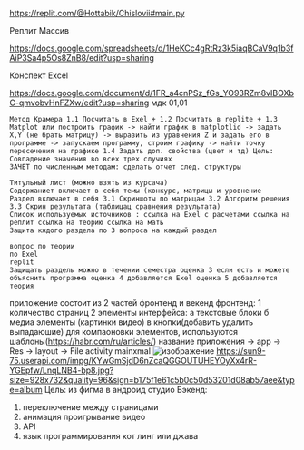 https://replit.com/@Hottabik/Chislovii#main.py

Реплит Массив

https://docs.google.com/spreadsheets/d/1HeKCc4gRtRz3k5iaqBCaV9q1b3fAiP3Sa4p5Os8ZnB8/edit?usp=sharing

Конспект Excel

https://docs.google.com/document/d/1FR_a4cnPSz_fGs_YO93RZm8vIBOXbC-qmvobvHnFZXw/edit?usp=sharing
мдк 01,01

    Метод Крамера 1.1 Посчитать в Exel + 1.2 Посчитать в replite + 1.3 Matplot или построить график -> найти график в matplotlid -> задать X,Y (не брать матрицу) -> выразить из уравнения Z и задать его в программе -> запускаем программу, строим графику -> найти точку пересечения на графике 1.4 Задать доп. свойства (цвет и тд) Цель: Совпадение значения во всех трех случиях
    ЗАЧЕТ по численным методам: сделать отчет след. структуры

    Титульный лист (можно взять из курсача)
    Содержаниет включает в себя темы (конкурс, матрицы и уровнение
    Раздел включает в себя 3.1 Скриншоты по матрицам 3.2 Алгоритм решения 3.3 Скрин результата (таблицац сравнения результата)
    Список используемых источников : ссылка на Exel с расчетами ссылка на реплит ссылка на теорию ссылка на мать
    Защита кждого раздела по 3 вопроса на каждый раздел

    вопрос по теории
    по Exel
    replit
    Защищать разделы можно в течении семестра оценка 3 если есть и можете объяснить программа оценка 4 добавляется Exel оценка 5 добавляется теория

приложение состоит из 2 частей фронтенд и векенд
фронтенд: 
1 количество страниц
2 элементы интерфейса:
а текстовые блоки 
б медиа элементы (картинки видео)
в кнопки(добавить удалить выпадаюшие)
для компаоновки элементов, используются шаблоны(https://habr.com/ru/articles/)
название приложения -> app -> Res -> layout -> File activity mainxmal
![изображение](https://github.com/Hottabik/5Semestr/assets/113089655/e0ceb1ba-1206-4738-8c8a-af84cb02cdc5)
https://sun9-75.userapi.com/impg/KYwGmSjdD6nZcaQGGOUTUHEYOyXx4rR-YGEpfw/LnqLNB4-bp8.jpg?size=928x732&quality=96&sign=b175f1e61c5b0c50d53201d08ab57aee&type=album
Цель:
из фигма в андроид студио 
Бэкенд:
1. переключение между страницами
2. анимация проигрывание видео
3. API
4. язык программирования кот линг или джава
